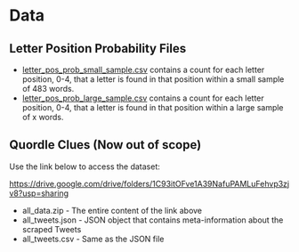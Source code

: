# Data

## Letter Position Probability Files

- [letter_pos_prob_small_sample.csv](letter_pos_prob_small_sample.csv) contains a count for each letter position, 0-4, that a letter is found in that position within a small sample of 483 words.
- [letter_pos_prob_large_sample.csv](letter_pos_prob_large_sample.csv) contains a count for each letter position, 0-4, that a letter is found in that position within a large sample of x words.

## Quordle Clues (Now out of scope)

Use the link below to access the dataset:

https://drive.google.com/drive/folders/1C93itOFve1A39NafuPAMLuFehvp3zjv8?usp=sharing

- all_data.zip - The entire content of the link above
- all_tweets.json - JSON object that contains meta-information about the scraped Tweets
- all_tweets.csv - Same as the JSON file

